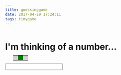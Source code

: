 ```yaml
---
title: guessinggame
date: 2017-04-29 17:24:11
tags: tinygame
---
```

<html><head><title>guessinggame</title>
<script>
window.onload = newgame;        // Start a new game when we load
window.onpopstate = popState;   // Handle history events
var state, ui;                  // Globals initialized in newgame()

function newgame(playagain) {   // Begin a new game of guess-the-number
// Set up an object to hold document elements we care about
ui = {
heading: null, // The 

#  at the top of the document.
prompt: null,  // Ask the user to enter a guess.
input: null,   // Where the user enters the guess.
low: null,     // Three table cells for the visual representation
mid: null,     // ...of the range of numbers to guess.
high: null
};
// Look up each of these element ids
for(var id in ui) ui[id] = document.getElementById(id);

// Define an event handler for the input field
ui.input.onchange = handleGuess;

// Pick a random number and initialize game state
state = {
n: Math.floor(99 * Math.random()) + 1,  // An integer: 0 < n < 100
low: 0,            // The lower bound (exclusive) on guesses
high: 100,         // The upper bound (exclusive) on guesses
guessnum: 0,       // How many guesses have been made
guess: undefined   // What the last guess was
};

// Modify document content to display this initial state
display(state);  

// This function is called as the onload event handler, and is also called
// by the Play Again button displayed at the end of a game. The playagain
// argument will be true in that second case. If it is true, then we save
// the new game state. But if we were called in response to a load event,
// we don't save the state. This is because load events will also occur
// when we step backwards through the browser history from some other 
// document into the existing state of a game. If we were to save a new
// initial state, in that case we would overwrite the acutal historical 
// state of the game. In browsers that support pushState(), the load event
// is always followed by a popstate event. So rather than saving state here,
// we wait for the popstate. If it gives us a state object, we just use 
// that. Otherwise, if the popstate has a null state, we know this is
// really a new game and we use replaceState to save the new game state.
if (playagain === true) save(state);
}

// Save game state into browser history with pushState(), if it is supported
function save(state) {  
if (!history.pushState) return; // Do nothing if pushState() not defined

// We'll associate a URL with the saved state. This URL displays the 
// guess number, but does not encode the game state, so it is not useful
// to bookmark. We can't easily put game state in the URL because it would 
// make the secret number visible in the location bar. 
var url = "#guess" + state.guessnum;
// Now save the state object and the URL
history.pushState(state,  // State object to save
"",     // State title: current browsers ignore this
url);   // State URL: not useful to bookmark
}

// This is the onpopstate event handler that restores historical states.
function popState(event) {
if (event.state) {  // If the event has a state object, restore that state
// Note that event.state is a deep copy of the saved state object
// so we can modify it without altering the saved value.
state = event.state;    // Restore the historical state
display(state);         // Display the restored state
}
else {
// When we load the page for the first time, we'll get a popstate event
// with no state. Replace that null state with our real state: see the
// comment in newgame(). No need to call display() here.
history.replaceState(state, "", "#guess" + state.guessnum);
}
};

// This event handler is invoked each time the user guesses a number.
// It updates the game state, saves it, and displays it.
function handleGuess() {
// Get the user's guess from the input field
var g = parseInt(this.value);
// If it is a number and is in the right range
if ((g > state.low) && (g < state.high)) { 
// Update the state object based on this guess
if (g < state.n) state.low = g;          
else if (g > state.n) state.high = g;
state.guess = g;
state.guessnum++;
// Now save the new state in the browser's history
save(state);
// Modify the document to respond to the user's guess
display(state);
}
else {  // An invalid guess: don't push a new history state
alert("Please enter a number greater than " + state.low +
" and less than " + state.high);
}
}

// Modify the document to display the current state of the game.
function display(state) { 
// Display document heading and title
ui.heading.innerHTML = document.title =
"I'm thinking of a number between " +
state.low + " and " + state.high + ".";

// Display a visual representation of the range of numbers using a table
ui.low.style.width = state.low + "%";
ui.mid.style.width = (state.high-state.low) + "%";
ui.high.style.width = (100-state.high) + "%";

// Make sure the input field is visible, empty, and focused
ui.input.style.visibility = "visible"; 
ui.input.value = "";
ui.input.focus();

// Set the prompt based on the user's most recent guess
if (state.guess === undefined)
ui.prompt.innerHTML = "Type your guess and hit Enter: ";
else if (state.guess < state.n)
ui.prompt.innerHTML = state.guess + " is too low. Guess again: ";
else if (state.guess > state.n)
ui.prompt.innerHTML = state.guess + " is too high. Guess again: ";
else {
// When correct, hide the input field and show a Play Again button.
ui.input.style.visibility = "hidden";  // No more guesses now
ui.heading.innerHTML = document.title = state.guess + " is correct! ";
ui.prompt.innerHTML =
"

Congratulations!
<button onclick='newgame(true)'>Play Again</button>";
}
}
</script>
<style>  /* CSS styles to make the game look good */
#prompt { font-size: 16pt; }
table { width: 90%; margin:10px; margin-left:5%; }
#low, #high { background-color: lightgray; height: 1em; }
#mid { background-color: green; }
p { 
text-align: center;
font-size: 50px;
/*text-shadow: 0px 0px 3px white, 1px 2px 6px magenta, 2px 4px 9px white, 3px 6px 12px magenta;*/
text-shadow: 1px 1px 3px white, 2px 3px 6px magenta, 4px 5px 9px white, 6px 7px 12px magenta;
/*text-shadow: 0 -5px 4px #FF3,2px -10px 6px #fd3,-2px -15px 11px #f80,2px -25px 18px #f20;*/ 
/*text-shadow: 0 0 3px white, 0 0 4px gray;*/
color: magenta;
}
</style>
</head>
<body><!-- The HTML elements below are the game UI -->
<!-- Game title and textual representation of the range of numbers -->
<h1 id="heading">I'm thinking of a number...

<!-- a visual representation of the numbers that haven't been ruled out -->
<table><tr><td id="low"></td><td id="mid"></td><td id="high"></td></tr></table>
<!-- Where the user enters their guess -->
<label id="prompt"></label><input id="input" type="text">
</body></html>
